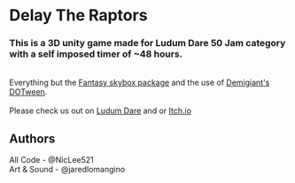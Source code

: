 # Delay The Raptors
### This is a 3D unity game made for Ludum Dare 50 Jam category with a self imposed timer of ~48 hours.
</br>
Everything but the <a href="https://assetstore.unity.com/packages/2d/textures-materials/sky/fantasy-skybox-free-18353">Fantasy skybox package</a> and 
the use of <a href="http://dotween.demigiant.com/">Demigiant's DOTween</a>.
</br>
</br>
Please check us out on <a href="https://ldjam.com/events/ludum-dare/50/delay-the-raptors">Ludum Dare</a> and or <a href="https://ginormous.itch.io/delay-the-raptor">Itch.io</a>

## Authors
All Code - @NicLee521 </br>
Art & Sound - @jaredlomangino

